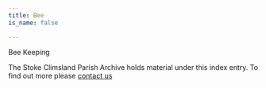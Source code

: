 ```yaml
---
title: Bee
is_name: false

---
```


Bee Keeping


The Stoke Climsland Parish Archive holds material under this index entry. To find out more please [contact us](/contact/)
